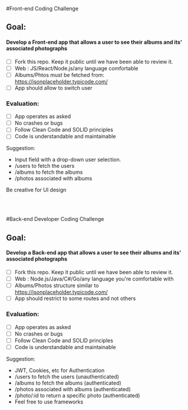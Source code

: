 #Front-end Coding Challenge

## Goal:

#### Develop a Front-end app that allows a user to see their albums and its' associated photographs

- [ ] Fork this repo. Keep it public until we have been able to review it.
- [ ] Web : JS/React/Node.js/any language comfortable
- [ ] Albums/Phtos must be fetched from: https://jsonplaceholder.typicode.com/
- [ ] App should allow to switch user

### Evaluation:
- [ ] App operates as asked
- [ ] No crashes or bugs
- [ ] Follow Clean Code and SOLID principles
- [ ] Code is understandable and maintainable

Suggestion: 
- Input field with a drop-down user selection.
- /users to fetch the users
- /albums to fetch the albums
- /photos associated with albums

Be creative for UI design 

<br/><br/>

#Back-end Developer Coding Challenge

## Goal:

#### Develop a Back-end app that allows a user to see their albums and its' associated photographs

- [ ] Fork this repo. Keep it public until we have been able to review it.
- [ ] Web : Node.js/Java/C#/Go/any language you're comfortable with
- [ ] Albums/Photos structure similar to https://jsonplaceholder.typicode.com/
- [ ] App should restrict to some routes and not others

### Evaluation:
- [ ] App operates as asked
- [ ] No crashes or bugs
- [ ] Follow Clean Code and SOLID principles
- [ ] Code is understandable and maintainable

Suggestion: 
- JWT, Cookies, etc for Authentication
- /users to fetch the users (unauthenticated)
- /albums to fetch the albums (authenticated)
- /photos associated with albums (authenticated)
- /photo/:id to return a specific photo (authenticated)
- Feel free to use frameworks
